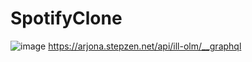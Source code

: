 # SpotifyClone
![image](https://github.com/dzemenu/SpotifyClone/assets/2013322/d566bcf4-d109-49a3-9fa2-2784319c486d)
https://arjona.stepzen.net/api/ill-olm/__graphql
